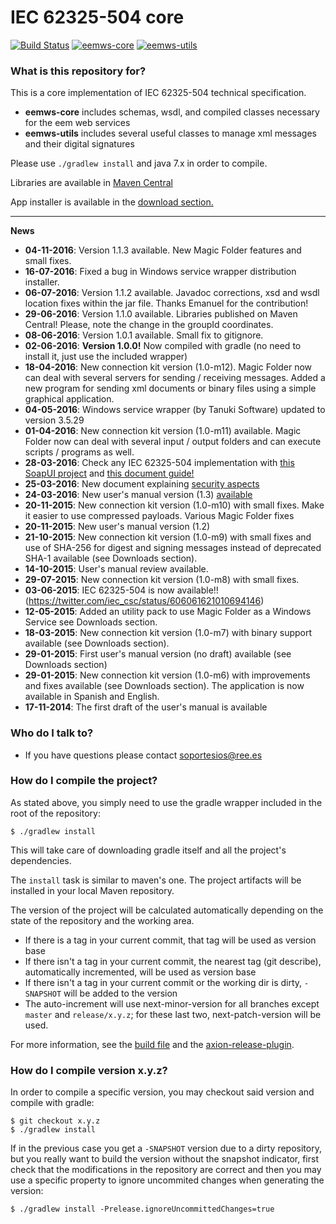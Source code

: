 # IEC 62325-504 core #

[![Build Status](https://drone.io/bitbucket.org/smree/eemws-core/status.png)](https://drone.io/bitbucket.org/smree/eemws-core/latest) [![eemws-core](https://maven-badges.herokuapp.com/maven-central/es.ree.eemws/eemws-core/badge.svg?style=flat&subject=eemws-core)](https://maven-badges.herokuapp.com/maven-central/es.ree.eemws/eemws-core) [![eemws-utils](https://maven-badges.herokuapp.com/maven-central/es.ree.eemws/eemws-utils/badge.svg?style=flat&subject=eemws-utils)](https://maven-badges.herokuapp.com/maven-central/es.ree.eemws/eemws-utils)

### What is this repository for? ###

This is a core implementation of IEC 62325-504 technical specification.

* **eemws-core** includes schemas, wsdl, and compiled classes necessary for the eem web services
* **eemws-utils** includes several useful classes to manage xml messages and their digital signatures

Please use `./gradlew install` and java 7.x in order to compile.

Libraries are available in [Maven Central](http://search.maven.org/#search%7Cga%7C1%7Cg%3A%22es.ree.eemws%22)

App installer is available in the [download section.](https://bitbucket.org/smree/eemws-core/downloads/)

----

**News**

* **04-11-2016**: Version 1.1.3 available. New Magic Folder features and small fixes.
* **16-07-2016**: Fixed a bug in Windows service wrapper distribution installer.
* **06-07-2016**: Version 1.1.2 available. Javadoc corrections, xsd and wsdl location fixes within the jar file. Thanks Emanuel for the contribution! 
* **29-06-2016**: Version 1.1.0 available. Libraries published on Maven Central! Please, note the change in the groupId coordinates.
* **08-06-2016**: Version 1.0.1 available. Small fix to gitignore.
* **02-06-2016**: **Version 1.0.0!** Now compiled with gradle (no need to install it, just use the included wrapper)
* **18-04-2016**: New connection kit version (1.0-m12). Magic Folder now can deal with several servers for sending / receiving messages. Added a new program for sending xml documents or binary files using a simple graphical application.
* **04-05-2016**: Windows service wrapper (by Tanuki Software) updated to version 3.5.29
* **01-04-2016**: New connection kit version (1.0-m11) available. Magic Folder now can deal with several input / output folders and can execute scripts / programs as well.
* **28-03-2016**: Check any IEC 62325-504 implementation with [this SoapUI project](https://bitbucket.org/smree/eemws-core/downloads/IEC-62535-504-soapui-project.xml) and [this document guide!](https://bitbucket.org/smree/eemws-core/downloads/IEC%2062325-504%20Test%20Cases.pdf)
* **25-03-2016**: New document explaining [security aspects](https://bitbucket.org/smree/eemws-core/downloads/Understanding%20security%20in%20communications%20with%20IEC%2062325-504.pdf)
* **24-03-2016**: New user's manual version (1.3) [available](https://bitbucket.org/smree/eemws-core/downloads/Connection%20Kit%20User's%20manual%20v.1.3.pdf)
* **20-11-2015**: New connection kit version (1.0-m10) with small fixes. Make it easier to use compressed payloads. Various Magic Folder fixes
* **20-11-2015**: New user's manual version (1.2)
* **21-10-2015**: New connection kit version (1.0-m9) with small fixes and use of SHA-256 for digest and signing messages instead of deprecated SHA-1 available (see Downloads section).
* **14-10-2015**: User's manual review available.
* **29-07-2015**: New connection kit version (1.0-m8) with small fixes.
* **03-06-2015**: IEC 62325-504 is now available!! (https://twitter.com/iec_csc/status/606061621010694146)
* **12-05-2015**: Added an utility pack to use Magic Folder as a Windows Service see Downloads section.
* **18-03-2015**: New connection kit version (1.0-m7) with binary support available (see Downloads section).
* **29-01-2015**: First user's manual version (no draft) available (see Downloads section)
* **29-01-2015**: New connection kit version (1.0-m6) with improvements and fixes available (see Downloads section). The application is now available in Spanish and English.
* **17-11-2014**: The first draft of the user's manual is available

### Who do I talk to? ###

* If you have questions please contact soportesios@ree.es

### How do I compile the project? ###

As stated above, you simply need to use the gradle wrapper included in the root of the repository:

```shell
$ ./gradlew install
```

This will take care of downloading gradle itself and all the project's dependencies.

The `install` task is similar to maven's one. The project artifacts will be installed in your local Maven repository.

The version of the project will be calculated automatically depending on the state of the repository and the working area.

* If there is a tag in your current commit, that tag will be used as version base
* If there isn't a tag in your current commit, the nearest tag (git describe), automatically incremented, will be used as version base
* If there isn't a tag in your current commit or the working dir is dirty, `-SNAPSHOT` will be added to the version
* The auto-increment will use next-minor-version for all branches except `master` and `release/x.y.z`; for these last two, next-patch-version will be used.

For more information, see the [build file](./build.gradle) and the [axion-release-plugin](https://github.com/allegro/axion-release-plugin).

### How do I compile version x.y.z? ###

In order to compile a specific version, you may checkout said version and compile with gradle:

```shell
$ git checkout x.y.z
$ ./gradlew install
```

If in the previous case you get a `-SNAPSHOT` version due to a dirty repository, but you really want to build the version without the snapshot indicator, first check that the modifications in the repository are correct and then you may use a specific property to ignore uncommited changes when generating the version:

```shell
$ ./gradlew install -Prelease.ignoreUncommittedChanges=true
```